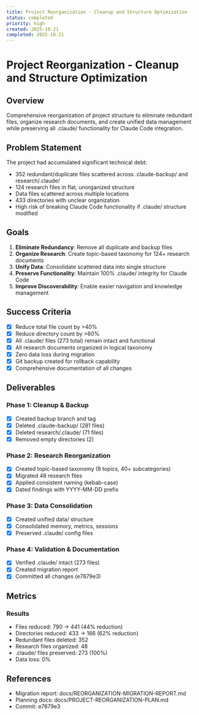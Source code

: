 ```yaml
---
title: Project Reorganization - Cleanup and Structure Optimization
status: completed
priority: high
created: 2025-10-21
completed: 2025-10-21
---
```


# Project Reorganization - Cleanup and Structure Optimization

## Overview
Comprehensive reorganization of project structure to eliminate redundant files, organize research documents, and create unified data management while preserving all .claude/ functionality for Claude Code integration.

## Problem Statement
The project had accumulated significant technical debt:
- 352 redundant/duplicate files scattered across .claude-backup/ and research/.claude/
- 124 research files in flat, unorganized structure
- Data files scattered across multiple locations
- 433 directories with unclear organization
- High risk of breaking Claude Code functionality if .claude/ structure modified

## Goals
1. **Eliminate Redundancy**: Remove all duplicate and backup files
2. **Organize Research**: Create topic-based taxonomy for 124+ research documents
3. **Unify Data**: Consolidate scattered data into single structure
4. **Preserve Functionality**: Maintain 100% .claude/ integrity for Claude Code
5. **Improve Discoverability**: Enable easier navigation and knowledge management

## Success Criteria
- [x] Reduce total file count by >40%
- [x] Reduce directory count by >60%
- [x] All .claude/ files (273 total) remain intact and functional
- [x] All research documents organized in logical taxonomy
- [x] Zero data loss during migration
- [x] Git backup created for rollback capability
- [x] Comprehensive documentation of all changes

## Deliverables

### Phase 1: Cleanup & Backup
- [x] Created backup branch and tag
- [x] Deleted .claude-backup/ (281 files)
- [x] Deleted research/.claude/ (71 files)
- [x] Removed empty directories (2)

### Phase 2: Research Reorganization
- [x] Created topic-based taxonomy (8 topics, 40+ subcategories)
- [x] Migrated 48 research files
- [x] Applied consistent naming (kebab-case)
- [x] Dated findings with YYYY-MM-DD prefix

### Phase 3: Data Consolidation
- [x] Created unified data/ structure
- [x] Consolidated memory, metrics, sessions
- [x] Preserved .claude/ config files

### Phase 4: Validation & Documentation
- [x] Verified .claude/ intact (273 files)
- [x] Created migration report
- [x] Committed all changes (e7879e3)

## Metrics

### Results
- Files reduced: 790 → 441 (44% reduction)
- Directories reduced: 433 → 166 (62% reduction)
- Redundant files deleted: 352
- Research files organized: 48
- .claude/ files preserved: 273 (100%)
- Data loss: 0%

## References
- Migration report: docs/REORGANIZATION-MIGRATION-REPORT.md
- Planning docs: docs/PROJECT-REORGANIZATION-PLAN.md
- Commit: e7879e3
